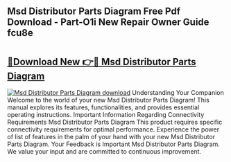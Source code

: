 ## Msd Distributor Parts Diagram Free Pdf Download - Part-O1i New Repair Owner Guide fcu8e

# <h2><a href="http://dfnhs1s.blite.top/?on=Msd+Distributor+Parts+Diagram">🔗Download New 👉🔴 Msd Distributor Parts Diagram</a></h2>

[![Msd Distributor Parts Diagram download](https://i.imgur.com/lujVjoI.png)](http://dfnhs1s.blite.top/?on=Msd+Distributor+Parts+Diagram)
Understanding Your Companion Welcome to the world of your new Msd Distributor Parts Diagram! This manual explores its features, functionalities, and provides essential operating instructions. Important Information Regarding Connectivity Requirements Msd Distributor Parts Diagram This product requires specific connectivity requirements for optimal performance. Experience the power of list of features in the palm of your hand with your new Msd Distributor Parts Diagram. Your Feedback is Important Msd Distributor Parts Diagram. We value your input and are committed to continuous improvement.

